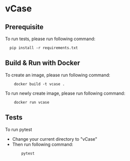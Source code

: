 # vCase

## Prerequisite
To run tests, please run following command:
```
  pip install -r requirements.txt
```


## Build & Run with Docker
To create an image, please run following command: 
```
    docker build -t vcase . 
```

To run newly create image, please run following command:
```
    docker run vcase
```

## Tests
To run pytest
- Change your current directory to "vCase"
- Then run following command:
    ```
        pytest
    ```